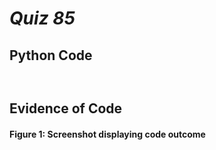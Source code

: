 # *Quiz 85* #

## Python Code
```.py



```

## Evidence of Code

#### Figure 1: Screenshot displaying code outcome




